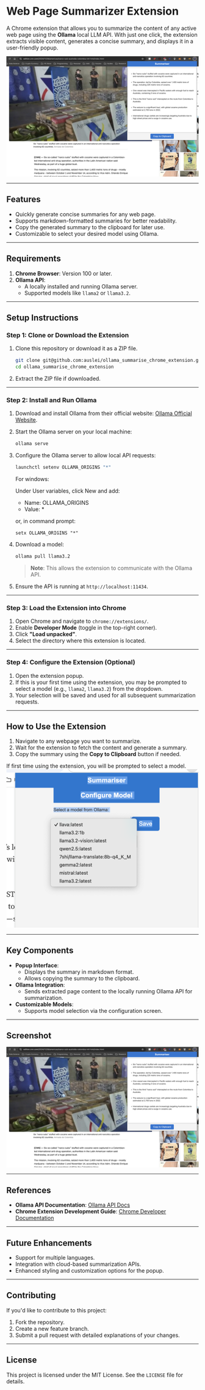 # **Web Page Summarizer Extension**

A Chrome extension that allows you to summarize the content of any active web page using the **Ollama** local LLM API. With just one click, the extension extracts visible content, generates a concise summary, and displays it in a user-friendly popup.

![Screenshot of the Extension](summarised.png)

---

## **Features**
- Quickly generate concise summaries for any web page.
- Supports markdown-formatted summaries for better readability.
- Copy the generated summary to the clipboard for later use.
- Customizable to select your desired model using Ollama.

---

## **Requirements**
1. **Chrome Browser**: Version 100 or later.
2. **Ollama API**:
   - A locally installed and running Ollama server.
   - Supported models like `llama2` or `llama3.2`.

---

## **Setup Instructions**

### **Step 1: Clone or Download the Extension**
1. Clone this repository or download it as a ZIP file.
   ```bash
   git clone git@github.com:auslei/ollama_summarise_chrome_extension.git
   cd ollama_summarise_chrome_extension
   ```

2. Extract the ZIP file if downloaded.

---

### **Step 2: Install and Run Ollama**
1. Download and install Ollama from their official website: [Ollama Official Website](https://www.ollama.com/).
2. Start the Ollama server on your local machine:
   ```bash
   ollama serve
   ```
3. Configure the Ollama server to allow local API requests:
   ```bash
   launchctl setenv OLLAMA_ORIGINS "*"
   ```

   For windows:
   
   Under User variables, click New and add:
    - Name: OLLAMA_ORIGINS
	- Value: *

    or, in command prompt:

    ```
    setx OLLAMA_ORIGINS "*"
    ```

4. Download a model:
   ```bash
   ollama pull llama3.2
   ```
   > **Note**: This allows the extension to communicate with the Ollama API.

4. Ensure the API is running at `http://localhost:11434`.

---

### **Step 3: Load the Extension into Chrome**
1. Open Chrome and navigate to `chrome://extensions/`.
2. Enable **Developer Mode** (toggle in the top-right corner).
3. Click **"Load unpacked"**.
4. Select the directory where this extension is located.

---

### **Step 4: Configure the Extension (Optional)**
1. Open the extension popup.
2. If this is your first time using the extension, you may be prompted to select a model (e.g., `llama2`, `llama3.2`) from the dropdown.
3. Your selection will be saved and used for all subsequent summarization requests.

---

## **How to Use the Extension**
1. Navigate to any webpage you want to summarize.
2. Wait for the extension to fetch the content and generate a summary.
3. Copy the summary using the **Copy to Clipboard** button if needed.

If first time  using the extension, you will be prompted to select a model.
![Screenshot of configuration](configuration.png)

---

## **Key Components**
- **Popup Interface**:
  - Displays the summary in markdown format.
  - Allows copying the summary to the clipboard.
- **Ollama Integration**:
  - Sends extracted page content to the locally running Ollama API for summarization.
- **Customizable Models**:
  - Supports model selection via the configuration screen.

---

## **Screenshot**
![Screenshot of the Extension in Action](summarised.png)

---

## **References**
- **Ollama API Documentation**: [Ollama API Docs](https://www.ollama.com/)
- **Chrome Extension Development Guide**: [Chrome Developer Documentation](https://developer.chrome.com/docs/extensions/)

---

## **Future Enhancements**
- Support for multiple languages.
- Integration with cloud-based summarization APIs.
- Enhanced styling and customization options for the popup.

---

## **Contributing**
If you'd like to contribute to this project:
1. Fork the repository.
2. Create a new feature branch.
3. Submit a pull request with detailed explanations of your changes.

---

## **License**
This project is licensed under the MIT License. See the `LICENSE` file for details.
